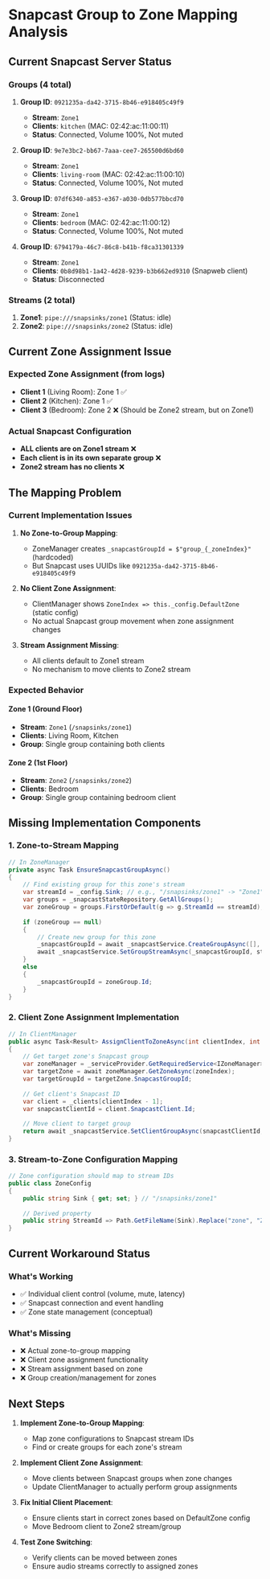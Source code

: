 # Snapcast Group to Zone Mapping Analysis

## Current Snapcast Server Status

### Groups (4 total)
1. **Group ID**: `0921235a-da42-3715-8b46-e918405c49f9`
   - **Stream**: `Zone1`
   - **Clients**: `kitchen` (MAC: 02:42:ac:11:00:11)
   - **Status**: Connected, Volume 100%, Not muted

2. **Group ID**: `9e7e3bc2-bb67-7aaa-cee7-265500d6bd60`
   - **Stream**: `Zone1`
   - **Clients**: `living-room` (MAC: 02:42:ac:11:00:10)
   - **Status**: Connected, Volume 100%, Not muted

3. **Group ID**: `07df6340-a853-e367-a030-0db577bbcd70`
   - **Stream**: `Zone1`
   - **Clients**: `bedroom` (MAC: 02:42:ac:11:00:12)
   - **Status**: Connected, Volume 100%, Not muted

4. **Group ID**: `6794179a-46c7-86c8-b41b-f8ca31301339`
   - **Stream**: `Zone1`
   - **Clients**: `0b8d98b1-1a42-4d28-9239-b3b662ed9310` (Snapweb client)
   - **Status**: Disconnected

### Streams (2 total)
1. **Zone1**: `pipe:///snapsinks/zone1` (Status: idle)
2. **Zone2**: `pipe:///snapsinks/zone2` (Status: idle)

## Current Zone Assignment Issue

### Expected Zone Assignment (from logs)
- **Client 1** (Living Room): Zone 1 ✅
- **Client 2** (Kitchen): Zone 1 ✅  
- **Client 3** (Bedroom): Zone 2 ❌ (Should be Zone2 stream, but on Zone1)

### Actual Snapcast Configuration
- **ALL clients are on Zone1 stream** ❌
- **Each client is in its own separate group** ❌
- **Zone2 stream has no clients** ❌

## The Mapping Problem

### Current Implementation Issues

1. **No Zone-to-Group Mapping**: 
   - ZoneManager creates `_snapcastGroupId = $"group_{_zoneIndex}"` (hardcoded)
   - But Snapcast uses UUIDs like `0921235a-da42-3715-8b46-e918405c49f9`

2. **No Client Zone Assignment**:
   - ClientManager shows `ZoneIndex => this._config.DefaultZone` (static config)
   - No actual Snapcast group movement when zone assignment changes

3. **Stream Assignment Missing**:
   - All clients default to Zone1 stream
   - No mechanism to move clients to Zone2 stream

### Expected Behavior

#### Zone 1 (Ground Floor)
- **Stream**: `Zone1` (`/snapsinks/zone1`)
- **Clients**: Living Room, Kitchen
- **Group**: Single group containing both clients

#### Zone 2 (1st Floor)  
- **Stream**: `Zone2` (`/snapsinks/zone2`)
- **Clients**: Bedroom
- **Group**: Single group containing bedroom client

## Missing Implementation Components

### 1. Zone-to-Stream Mapping
```csharp
// In ZoneManager
private async Task EnsureSnapcastGroupAsync()
{
    // Find existing group for this zone's stream
    var streamId = _config.Sink; // e.g., "/snapsinks/zone1" -> "Zone1"
    var groups = _snapcastStateRepository.GetAllGroups();
    var zoneGroup = groups.FirstOrDefault(g => g.StreamId == streamId);
    
    if (zoneGroup == null)
    {
        // Create new group for this zone
        _snapcastGroupId = await _snapcastService.CreateGroupAsync([], cancellationToken);
        await _snapcastService.SetGroupStreamAsync(_snapcastGroupId, streamId);
    }
    else
    {
        _snapcastGroupId = zoneGroup.Id;
    }
}
```

### 2. Client Zone Assignment Implementation
```csharp
// In ClientManager
public async Task<Result> AssignClientToZoneAsync(int clientIndex, int zoneIndex)
{
    // Get target zone's Snapcast group
    var zoneManager = _serviceProvider.GetRequiredService<IZoneManager>();
    var targetZone = await zoneManager.GetZoneAsync(zoneIndex);
    var targetGroupId = targetZone.SnapcastGroupId;
    
    // Get client's Snapcast ID
    var client = _clients[clientIndex - 1];
    var snapcastClientId = client.SnapcastClient.Id;
    
    // Move client to target group
    return await _snapcastService.SetClientGroupAsync(snapcastClientId, targetGroupId);
}
```

### 3. Stream-to-Zone Configuration Mapping
```csharp
// Zone configuration should map to stream IDs
public class ZoneConfig
{
    public string Sink { get; set; } // "/snapsinks/zone1"
    
    // Derived property
    public string StreamId => Path.GetFileName(Sink).Replace("zone", "Zone"); // "Zone1"
}
```

## Current Workaround Status

### What's Working
- ✅ Individual client control (volume, mute, latency)
- ✅ Snapcast connection and event handling
- ✅ Zone state management (conceptual)

### What's Missing
- ❌ Actual zone-to-group mapping
- ❌ Client zone assignment functionality  
- ❌ Stream assignment based on zone
- ❌ Group creation/management for zones

## Next Steps

1. **Implement Zone-to-Group Mapping**:
   - Map zone configurations to Snapcast stream IDs
   - Find or create groups for each zone's stream

2. **Implement Client Zone Assignment**:
   - Move clients between Snapcast groups when zone changes
   - Update ClientManager to actually perform group assignments

3. **Fix Initial Client Placement**:
   - Ensure clients start in correct zones based on DefaultZone config
   - Move Bedroom client to Zone2 stream/group

4. **Test Zone Switching**:
   - Verify clients can be moved between zones
   - Ensure audio streams correctly to assigned zones
